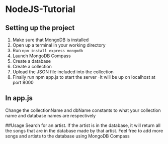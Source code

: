 # NodeJS-Tutorial
## Setting up the project
1. Make sure that MongoDB is installed
2. Open up a terminal in your working directory
3. Run ```npm install express mongodb```
4. Launch MongoDB Compass
5. Create a database 
6. Create a collection
7. Upload the JSON file included into the collection
8. Finally run npm app.js to start the server 
   -It will be up on localhost at port 8000

## In app.js
Change the collectionName and dbName constants to what your collection name and database names are respectively

##Usage
Search for an artist. If the artist is in the database, it will return all the songs that are in the database
made by that artist. Feel free to add more songs and artists to the database using MongoDB Compass
